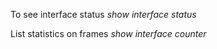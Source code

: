 To see interface status
*show interface status*

List statistics on frames
*show interface counter*

